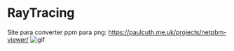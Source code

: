 # RayTracing
Site para converter ppm para png:
https://paulcuth.me.uk/projects/netpbm-viewer/
![gif](https://user-images.githubusercontent.com/93406483/235255891-4f166f2c-d570-4ff3-a496-6a7c90a8d46b.gif)
